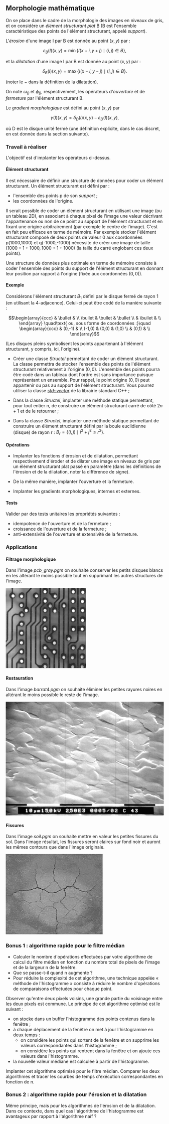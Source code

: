 
## Morphologie mathématique

On se place dans le cadre de la morphologie des images en niveaux de gris, et on considère un  *élément structurant plat* B (B est l'ensemble caractéristique des points de l'élément structurant, appelé *support*).

L'*érosion* d'une image I par B est donnée au point $`(x,y)`$ par :
```math
\varepsilon_B(I)(x,y)=\min \{I(x+i,y+j) \mid (i,j) \in B\},
```
et la *dilatation* d'une image I par B est donnée au point $`(x,y)`$ par :
```math
\delta_B(I)(x,y)=\max \{I(x-i,y-j) \mid (i,j) \in B\}.
```
(noter le $`-`$ dans la définition de la dilatation).

On note $`\omega_B`$ et $`\phi_B`$, respectivement, les opérateurs d'*ouverture* et de *fermeture* par l'élément structurant B.

Le  *gradient morphologique* est défini au point $`(x,y)`$ par
```math
\gamma(I)(x,y)=\delta_D(I)(x,y)-\varepsilon_D(I)(x,y),
``` 
où  D est le disque unité fermé (une définition explicite, dans le cas discret, en est donnée dans la section suivante).

### Travail à réaliser

L'objectif est d'implanter les opérateurs ci-dessus.

#### Élément structurant 

Il est nécessaire de définir une structure de données pour coder un élément structurant.
Un élément structurant est défini par :
- l'ensemble des points p de son *support* ;
- les coordonnées de l'origine.

Il serait possible de coder un élément structurant en utilisant une image (ou un tableau 2D), en associant à chaque pixel de l'image une valeur décrivant l'appartenance ou non de ce point au support de l'élément structurant et en fixant une origine arbitrairement (par exemple le centre de l'image).
C'est en fait peu efficace en terme de mémoire. Par exemple stocker l'élément structurant composé de deux points de valeur 0 aux coordonnées p(1000,1000) et q(-1000,-1000) nécessite de créer une image de taille $`(1000+1+1000,1000+1+1000)`$ (la taille du carré englobant ces deux points).

Une structure de données plus optimale en terme de mémoire consiste à coder l'ensemble des points du support de l'élément structurant en donnant leur position par rapport à l'origine (fixée aux coordonnées $`(0,0)`$).

#### Exemple

Considérons l'élément structurant $`B_1`$ défini par le disque fermé de rayon 1 (en utilisant la 4-adjacence). Celui-ci peut être codé de la manière suivante :

```math
\begin{array}{ccc}
 & \bullet &  \\
\bullet & \bullet &  \bullet \\
 &  \bullet &  \\
\end{array}
\quad\text{ ou, sous forme de coordonnées :}\quad
\begin{array}{ccc}
 & (0,-1) &  \\
(-1,0) & (0,0) & (1,0) \\
 & (0,1) &  \\
\end{array}
```
(Les disques pleins symbolisent les points appartenant à l'élément structurant,  y compris, ici, l'origine).

- Créer une classe *Structel* permettant de coder un élément structurant.
La classe permettra  de stocker l'ensemble des points  de l'élément structurant relativement à l'origine $`(0,0)`$.
L'ensemble des points pourra être codé dans un tableau dont l'ordre est sans importance puisque représentant un ensemble. Pour rappel, le point origine $`(0,0)`$ peut appartenir ou pas  au support de l'élément structurant. Vous pourrez utiliser la classe [*std::vector*](http://www.cplusplus.com/reference/vector/vector/vector/) de la librairie standard C++ ;

- Dans la classe *Structel*, implanter une méthode statique  permettant, pour tout entier n,
de construire un élément structurant carré de côté $`2n+1`$ et de le retourner ;

- Dans la classe *Structel*, implanter une méthode statique permettant de construire un élément structurant défini par la boule euclidienne (disque) de rayon r : $`B_r=\{(i,j) \mid i^2 + j^2 \leq r^2\}`$.

#### Opérations

- Implanter les fonctions d'érosion et de dilatation,  permettant respectivement d'éroder et de dilater une image en niveaux de gris par un élément structurant plat passé en paramètre (dans les définitions de l'érosion et de la dilatation, noter la différence de signe).

- De la même manière, implanter l'ouverture et la fermeture.

- Implanter les gradients morphologiques, internes et externes. 

#### Tests

Valider par des tests unitaires les propriétés suivantes :

- idempotence de l'ouverture et de la fermeture ;
- croissance de l'ouverture et de la fermeture ;
- anti-extensivité de l'ouverture et extensivité de la fermeture.

### Applications

#### Filtrage morphologique

Dans l'image *pcb_gray.pgm* on souhaite conserver les petits disques blancs en les altérant le moins possible tout en supprimant les autres structures de l'image.

![](img/pcb_gray.png)


#### Restauration

Dans l'image *barrat4.pgm* on souhaite éliminer les petites rayures noires en altérant le moins possible le reste de l'image. 

![](img/barrat4.jpg)



#### Fissures

Dans l'image *soil.pgm* on souhaite mettre en valeur les petites fissures du sol. Dans l'image résultat, les fissures seront claires sur fond noir et auront les mêmes contours que dans l'image originale.

![](img/soil.png)


### Bonus 1 : algorithme rapide pour le filtre médian

- Calculer le nombre d'opérations effectuées par votre algorithme de calcul du filtre médian en fonction du nombre total de pixels de l'image et de la largeur n de la fenêtre.
- Que se passe-t-il quand n augmente ?
- Pour réduire la complexité de cet algorithme, une technique appelée « méthode de l'histogramme » consiste à réduire le nombre d'opérations de comparaisons effectuées pour chaque point. 

Observer qu'entre deux pixels voisins, une grande partie du voisinage entre les deux pixels est commune. Le principe de cet algorithme optimisé est le suivant :

- on stocke dans un buffer l'histogramme des points contenus dans la fenêtre ;
- à chaque déplacement de la fenêtre on met à jour l'histogramme en deux temps :
	- on considère les points qui sortent de la fenêtre et on supprime les valeurs correspondantes dans l'histogramme ;
	- on considère les points qui rentrent dans la fenêtre et on ajoute ces valeurs dans l'histogramme.
- la nouvelle valeur médiane est calculée à partir de l'histogramme.

Implanter cet algorithme optimisé pour le filtre médian. Comparer les deux algorithmes et tracer les courbes de temps d'exécution correspondantes en fonction de n.

### Bonus 2 : algorithme rapide pour l'érosion et la dilatation 

Même principe, mais pour les algorithmes de l'érosion et de la dilatation.
Dans ce contexte, dans quel cas l'algorithme de l'histogramme est avantageux par rapport à l'algorithme naïf ?



